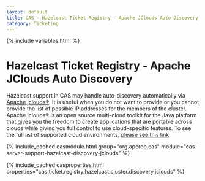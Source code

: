 ```yaml
---
layout: default
title: CAS - Hazelcast Ticket Registry - Apache JClouds Auto Discovery
category: Ticketing
---
```


{% include variables.html %}

# Hazelcast Ticket Registry - Apache JClouds Auto Discovery

Hazelcast support in CAS may handle auto-discovery automatically
via [Apache jclouds®](https://jclouds.apache.org/). It is useful when
you do not want to provide or you cannot provide the list of possible
IP addresses for the members of the cluster. Apache jclouds® is an open
source multi-cloud toolkit for the Java platform that gives you the freedom
to create applications that are portable across clouds while giving you full
control to use cloud-specific features. To see the full list of supported
cloud environments, [please see this link](https://jclouds.apache.org/reference/providers/#compute).

{% include_cached casmodule.html group="org.apereo.cas" module="cas-server-support-hazelcast-discovery-jclouds" %}

{% include_cached casproperties.html properties="cas.ticket.registry.hazelcast.cluster.discovery.jclouds" %}
